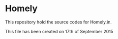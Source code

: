 # Homely
This repository hold the source codes for Homely.in.

This file has been created on 17th of September 2015
